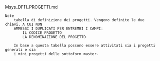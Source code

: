 Msys_DF11_PROGETTI.md
	
	Note
		tabella di definizione dei progetti. Vengono definite le due chiavi, A CUI NON
		AMMESSI I DUPLICATI PER ENTREMBI I CAMPI:
			IL CODICE PROGETTO
			LA DENOMINAZIONE DEL PROGETTO

		In base a questa tabella possono essere attivitati sia i progetti generali e sia
		i mini progetti delle sottoform master.

